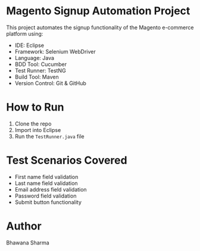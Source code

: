 # Magento Signup Automation Project

This project automates the signup functionality of the Magento e-commerce platform using:
- IDE: Eclipse
- Framework: Selenium WebDriver
- Language: Java
- BDD Tool: Cucumber
- Test Runner: TestNG
- Build Tool: Maven
- Version Control: Git & GitHub

# How to Run

1. Clone the repo
2. Import into Eclipse
3. Run the `TestRunner.java` file

# Test Scenarios Covered

- First name field validation
- Last name field validation
- Email address field validation
- Password field validation
- Submit button functionality

# Author
Bhawana Sharma

